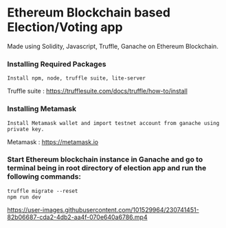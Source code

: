 # Ethereum Blockchain based Election/Voting app #
Made using Solidity, Javascript, Truffle, Ganache on Ethereum Blockchain.

### Installing Required Packages ###
```
Install npm, node, truffle suite, lite-server
```
Truffle suite : https://trufflesuite.com/docs/truffle/how-to/install

### Installing Metamask ###
```
Install Metamask wallet and import testnet account from ganache using private key.
```
Metamask : https://metamask.io
### Start Ethereum blockchain instance in Ganache and go to terminal being in root directory of election app and run the following commands: ###
```
truffle migrate --reset
npm run dev
```


https://user-images.githubusercontent.com/101529964/230741451-82b06687-cda2-4db2-aa4f-070e640a6786.mp4

